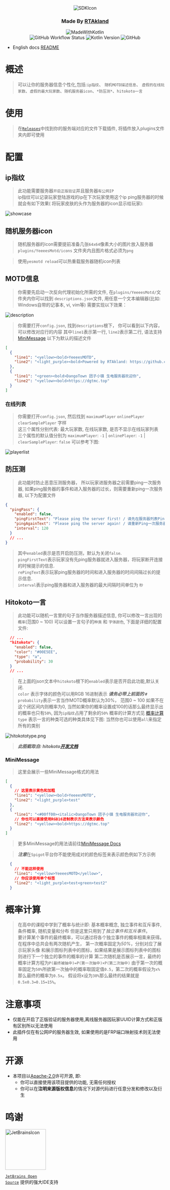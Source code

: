 <div align="center">
<img src="https://static.rtast.cn/static/icon/yesmotd-icon.png" alt="SDKIcon">

<h3>Made By <a href="https://github.com/RTAkland">RTAkland</a></h3>

<img src="https://static.rtast.cn/static/kotlin/made-with-kotlin.svg" alt="MadeWithKotlin">

<br>
<img alt="GitHub Workflow Status" src="https://img.shields.io/github/actions/workflow/status/DangoTown/YeeeesMOTD/main.yml">
<img alt="Kotlin Version" src="https://img.shields.io/badge/Kotlin-1.9.24-pink?logo=kotlin">
<img alt="GitHub" src="https://img.shields.io/github/license/RTAkland/YeeeesMOTD?logo=apache">

</div>

* English docs [README](./README_en.md)

# 概述

> 可以让你的服务器信息个性化,包括:`ip指纹`、 `随机MOTD描述信息`、 `虚假的在线玩家数`、`虚假的最大玩家数`、`随机服务器icon`、`*防压测*`、`hitokoto一言`

# 使用

> 在[`Releases`](https://github.com/RTAkland/YeeeesMOTD/releases/)中找到你的服务端对应的文件下载插件, 将插件放入plugins文件夹内即可使用

# 配置

## ip指纹

> 此功能需要服务器`开启正版验证`并且服务器`有公网IP`  
> ip指纹可以记录玩家登陆游戏的ip在下次玩家使用这个ip ping服务器的时候就会有如下效果(
> 将玩家皮肤的头作为服务器的icon显示给玩家):

![showcase](./images/description.png)

## 随机服务器icon

> 随机服务器的icon需要提前准备几张`64x64`像素大小的图片放入服务器`plugins/YeeeesMotd/icons`
> 文件夹内且图片格式必须为`png`

> 使用`yesmotd reload`可以热重载服务器随机icon列表

## MOTD信息

> 你需要先启动一次反向代理初始化所需的文件, 在`plugins/YeeeesMotd/`文件夹内你可以找到
> `descriptions.json`文件, 用任意一个文本编辑器(比如: Windows自带的记事本, vi, vim等)
> 需要实现以下效果：

![description](./images/description.png)

> 你需要打开`config.json`, 找到`descriptions`根下， 你可以看到以下内容，可以修改对应行的内容
> 其中`line1`表示第一行, `line2`表示第二行, 语法支持[MiniMessage](https://github.com/KyoriPowered/adventure)
> 以下为默认的描述文件

```json
[
  {
    "line1": "<yellow><bold>YeeeesMOTD",
    "line2": "<light_purple><bold>Powered by RTAkland: https://github.com/RTAkland"
  },
  {
    "line1": "<green><bold>DangoTown 团子小镇 生电服务器欢迎你",
    "line2": "<yellow><bold>https://dgtmc.top"
  }
]
```

### 在线列表

> 你需要打开`config.json`, 然后找到 `maximumPlayer` `onlinePlayer` `clearSamplePlayer` 字样  
> 这三个属性分别代表: 最大玩家数, 在线玩家数, 是否不显示在线玩家列表  
> 三个属性的默认值分别为 `maximumPlayer`: `-1` | `onlinePlayer`: `-1` | `clearSamplePlayer`: `false`
> 可以参考下图:

![playerlist](./images/playerlist.png)

## 防压测

> 此功能时防止恶意压测服务器， 所以玩家进服务器之前需要ping一次服务器,
> 如果ping服务器的事件和进入服务器的过长，则需要重新ping一次服务器,
> 以下为配置文件

```json
{
  "pingPass": {
    "enabled": false,
    "pingFirstText": "Please ping the server first! / 请先在服务器列表Ping一次服务器",
    "pingAgainText": "Please ping the server again! / 请重新Ping一次服务器",
    "interval": 120
  }
  // ...
}
```

> 其中`enabled`表示是否开启防压测，默认为关闭`false`.  
> `pingFirstText`表示玩家没有先ping服务器就进入服务器，将玩家断开连接的时候提示的信息.  
> `rePingText`表示玩家ping服务器的时间和进入服务器的时间间隔过长的提示信息.  
> `interval`表示ping服务器和进入服务器的最大间隔时间单位为 `秒`

## Hitokoto一言

> 此功能可以随机一言里的句子当作服务器描述信息, 你可以修改一言出现的`概率`(范围0 ~ 100)
> 可以设置一言句子的`种类` 和 `字体颜色`, 下面是详细的配置文件:

```json
  // ...
  "hitokoto": {
    "enabled": false,
    "color": "#00E5EE",
    "type": "a",
    "probability": 30
  }
  // ...
```

> 在上面的json文本中`hitokoto`根下的`enabled`表示是否开启此功能,默认关闭.  
> `color` 表示字体的颜色可以用RGB 16进制表示 ***请务必带上前面的 `#`***  
> `probability`表示一言当作MOTD概率默认为30%， 范围0 ~ 100 如果不在这个闭区间内则概率为0,
> 当然如果你的概率设置成100的话那么最终显示出的概率也只有`50%`, 因为`ip指纹`占用了剩余的`50%`
> 概率的计算方式见 [概率计算](#概率计算)   
> `type` 表示一言的种类可选的种类具体见下图: 当然你也可以使用`all`来指定所有的类别

![hitokototype.png](images/hitokototype.png)

> ***此图截取自: hitokoto[开发文档](https://developer.hitokoto.cn/sentence/)***

### MiniMessage

> 这里会展示一些MiniMessage格式的用法

```json
[
  {
    // 这里表示黄色和加粗
    "line1": "<yellow><bold>YeeeesMOTD",
    "line2": "<light_purple>test"
  },
  {
    "line1": "<#00ff00><italic>DangoTown 团子小镇 生电服务器欢迎你",
    // 你也可以直接使用RGB16进制表示方法来表示颜色
    "line2": "<yellow><bold>https://dgtmc.top"
  }
]
```

> 更多MiniMessage的用法请前往[MiniMessage Docs](https://docs.advntr.dev/minimessage/format.html#standard-tags)

> ***注意***在`Spigot`平台你不能使用成对的颜色标签来表示颜色例如下方示例

```json
  {
    // 不能这样使用
    "line1": "<yellow>YeeeesMOTD</yellow>",
    // 你应该使用单个标签
    "line2": "<light_purple>test<green>test2"
  }
```

# 概率计算

> 在高中的课程中学到了概率与统计即: 基本概率概念, 独立事件和互斥事件, 条件概率, 随机变量和分布
> 但是这里只用到了*独立事件和互斥事件*。  
> 要计算某个事件的最终概率，可以通过将各个独立事件的概率相乘来获得。  
> 在程序中总共会有两次随机产生， 第一次概率固定为*50%*，分别对应了展示玩家头像
> 和展示图标列表中的图标，如果结果是展示图标列表中的图标则进行下一个独立的事件的概率的计算
> 第二次随机是否展示一言，最终的概率计算方程为`P(最终被抽中)=P(第一次抽中)×P(第二次抽中)`
> 由于第一次的概率固定为`50%`所欲第一次抽中的概率取固定值`0.5`，第二次的概率假设为`x%`
> 那么最终的概率为`0.5x`。 假设将x设为`30%`那么最终的结果就是`0.5x0.3=0.15=15%`。

# 注意事项

* 仅能在开启了正版验证的服务器使用,离线服务器因玩家UUID计算方式和正版有区别所以无法使用
* 此插件仅在有公网IP的服务器生效, 如果使用的是FRP端口映射技术则无法使用

# 开源

- 本项目以[Apache-2.0](./LICENSE)许可开源, 即:
    - 你可以直接使用该项目提供的功能, 无需任何授权
    - 你可以在**注明来源版权信息**的情况下对源代码进行任意分发和修改以及衍生

# 鸣谢

<div>

<img src="https://static.rtast.cn/static/other/jetbrains.png" alt="JetBrainsIcon" width="128">

<a href="https://www.jetbrains.com/opensource/"><code>JetBrains Open Source</code></a> 提供的强大IDE支持

</div>
